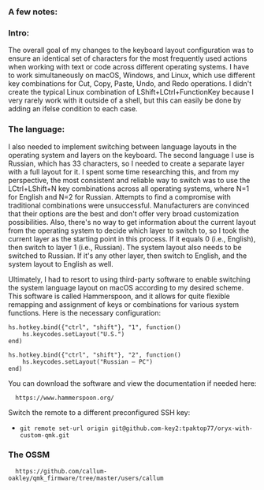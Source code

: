 
### A few notes:


### Intro:

The overall goal of my changes to the keyboard layout configuration was to ensure an identical 
set of characters for the most frequently used actions when working with text or code across 
different operating systems. I have to work simultaneously on macOS, Windows, and Linux, 
which use different key combinations for Cut, Copy, Paste, Undo, and Redo operations. I didn't 
create the typical Linux combination of LShift+LCtrl+FunctionKey because I very rarely work 
with it outside of a shell, but this can easily be done by adding an ifelse condition to each 
case.

### The language:

I also needed to implement switching between language layouts in the operating system 
and layers on the keyboard. The second language I use is Russian, which has 33 characters, 
so I needed to create a separate layer with a full layout for it. I spent some time 
researching this, and from my perspective, the most consistent and reliable way to switch 
was to use the LCtrl+LShift+N key combinations across all operating systems, where N=1 for 
English and N=2 for Russian. Attempts to find a compromise with traditional combinations 
were unsuccessful. Manufacturers are convinced that their options are the best and don't
offer very broad customization possibilities. Also, there's no way to get information 
about the current layout from the operating system to decide which layer to switch to, so 
I took the current layer as the starting point in this process. If it equals 0 (i.e., English), 
then switch to layer 1 (i.e., Russian). The system layout also needs to be switched to Russian. 
If it's any other layer, then switch to English, and the system layout to English as well.

Ultimately, I had to resort to using third-party software to enable switching the system 
language layout on macOS according to my desired scheme. This software is called Hammerspoon, 
and it allows for quite flexible remapping and assignment of keys or combinations for various
system functions. Here is the necessary configuration: 

```
hs.hotkey.bind({"ctrl", "shift"}, "1", function()
    hs.keycodes.setLayout("U.S.")
end)

hs.hotkey.bind({"ctrl", "shift"}, "2", function()
    hs.keycodes.setLayout("Russian – PC")
end)
```

You can download the software and view the documentation if needed here: 

```
  https://www.hammerspoon.org/
```

Switch the remote to a different preconfigured SSH key:
- `git remote set-url origin git@github.com-key2:tpaktop77/oryx-with-custom-qmk.git`

### The OSSM

```
  https://github.com/callum-oakley/qmk_firmware/tree/master/users/callum
```
